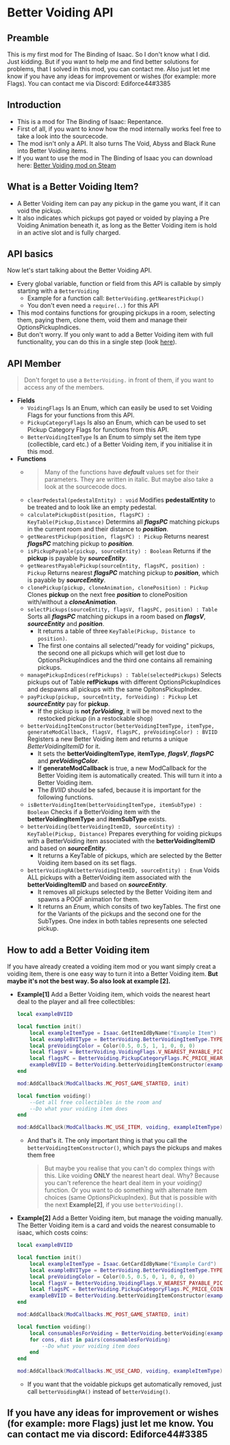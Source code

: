 # Better Voiding API

## Preamble

This is my first mod for The Binding of Isaac. So I don't know what I did. Just kidding. But if you want to help me and find better solutions for problems, that I solved in this mod, you can contact me.
Also just let me know if you have any ideas for improvement or wishes (for example: more Flags).
You can contact me via Discord: Ediforce44#3385

## Introduction

- This is a mod for The Binding of Isaac: Repentance.
- First of all, if you want to know how the mod internally works feel free to take a look into the sourcecode.
- The mod isn't only a API. It also turns The Void, Abyss and Black Rune into Better Voiding items.
- If you want to use the mod in The Binding of Isaac you can download here: [Better Voiding mod on Steam](https://steamcommunity.com/sharedfiles/filedetails/?id=2622094959)

## What is a Better Voiding Item?

- A Better Voiding item can pay any pickup in the game you want, if it can void the pickup.
- It also indicates which pickups got payed or voided by playing a Pre Voiding Animation beneath it, as long as the Better Voiding item is hold in an active slot and is fully charged.

## API basics

Now let's start talking about the Better Voiding API.
- Every global variable, function or field from this API is callable by simply starting with a `BetterVoiding`
    - Example for a function call: `BetterVoiding.getNearestPickup()`
    - You don't even need a `require(..)` for this API
- This mod contains functions for grouping pickups in a room, selecting them, paying them, clone them, void them and manage their OptionsPickupIndices.
- But don't worry. If you only want to add a Better Voiding item with full functionality, you can do this in a single step (look [here](#how-to-add-a-better-voiding-item)).

## API Member

> Don't forget to use a `BetterVoiding.` in front of them, if you want to access any of the members.
- **Fields**
   - `VoidingFlags` Is an Enum, which can easily be used to set Voiding Flags for your functions from this API.
   - `PickupCategoryFlags` Is also an Enum, which can be used to set Pickup Category Flags for functions from this API.
   - `BetterVoidingItemType` Is an Enum to simply set the item type (collectible, card etc.) of a Better Voiding item, if you initialise it in this mod.
- **Functions**
  - > Many of the functions have ***default*** values set for their parameters. They are written in italic. But maybe also take a look at the sourcecode docs.
  - `clearPedestal(pedestalEntity) : void` Modifies **pedestalEntity** to be treated and to look like an empty pedestal.
  - `calculatePickupDist(position, flagsPC) : KeyTable(Pickup,Distance)` Determins all ***flagsPC*** matching pickups in the current room and their distance to ***position***.
  - `getNearestPickup(position, flagsPC) : Pickup` Returns nearest ***flagsPC*** matching pickup to ***position***.
  - `isPickupPayable(pickup, sourceEntity) : Boolean` Returns if the **pickup** is payable by ***sourceEntity***.
  - `getNearestPayablePickup(sourceEntity, flagsPC, position) : Pickup` Returns nearest ***flagsPC*** matching pickup to ***position***, which is payable by ***sourceEntity***.
  - `clonePickup(pickup, cloneAnimation, clonePosition) : Pickup` Clones **pickup** on the next free ***position*** to clonePosition with/without a ***cloneAnimation***.
  - `selectPickups(sourceEntity, flagsV, flagsPC, position) : Table` Sorts all ***flagsPC*** matching pickups in a room based on ***flagsV***, ***sourceEntity*** and ***position***. 
    - It returns a table of three `KeyTable(Pickup, Distance to position)`.
    - The first one contains all selected/"ready for voiding" pickups, the second one all pickups which will get lost due to OptionsPickupIndices and the third one contains all remaining pickups.
  - `managePickupIndices(refPickups) : Table(selectedPickups)` Selects pickups out of Table **refPickups** with different OptionsPickupIndices and despawns all pickups with the same OpitonsPickupIndex.
  - `payPickup(pickup, sourceEntity, forVoiding) : Pickup` Let ***sourceEntity*** pay for **pickup**.
    - If the pickup is **not** ***forVoiding***, it will be moved next to the restocked pickup (in a restockable shop)
  - `betterVoidingItemConstructor(betterVoidingItemType, itemType, generateModCallback, flagsV, flagsPC, preVoidingColor) : BVIID` Registers a new Better Voiding item and returns a unique *BetterVoidingItemID* for it.
    - It sets the **betterVoidingItemType**, **itemType**, ***flagsV***, ***flagsPC*** and ***preVoidingColor***.
    - If **generateModCallback** is true, a new ModCallback for the Better Voiding item is automatically created. This will turn it into a Better Voiding item.
    - The *BVIID* should be safed, because it is important for the following functions.
  - `isBetterVoidingItem(betterVoidingItemType, itemSubType) : Boolean` Checks if a BetterVoiding item with the **betterVoidingItemType** and **itemSubType** exists.
  - `betterVoiding(betterVoidingItemID, sourceEntity) : KeyTable(Pickup, Distance)` Prepares everything for voiding pickups with a BetterVoiding item associated with the **betterVoidingItemID** and based on ***sourceEntity***.
    - It returns a KeyTable of pickups, which are selected by the Better Voiding item based on its set flags.
  - `betterVoidingRA(betterVoidingItemID, sourceEntity) : Enum` Voids ALL pickups with a BetterVoiding item associated with the **betterVoidingItemID** and based on ***sourceEntity***.
    - It removes all pickups selected by the Better Voiding item and spawns a POOF animation for them.
    - It returns an *Enum*, which consits of two keyTables. The first one for the Variants of the pickups and the second one for the SubTypes. One index in both tables represents one selected pickup.

## How to add a Better Voiding item

If you have already created a voiding item mod or you want simply creat a voiding item, there is one easy way to turn it into a Better Voiding item. **But maybe it's not the best way. So also look at example [2].**
- **Example[1]** Add a Better Voiding item, which voids the nearest heart deal to the player and all free collectibles:
    ```lua
    local exampleBVIID
    
    local function init()
        local exampleItemType = Isaac.GetItemIdByName("Example Item")
        local exampleBVIType = BetterVoiding.BetterVoidingItemType.TYPE_COLLECTIBLE
        local preVoidingColor = Color(0.5, 0.5, 1, 1, 0, 0, 0)
        local flagsV = BetterVoiding.VoidingFlags.V_NEAREST_PAYABLE_PICKUP | BetterVoiding.VoidingFlags.V_ALL_FREE_PICKUPS
        local flagsPC = BetterVoiding.PickupCategoryFlags.PC_PRICE_HEARTS | BetterVoiding.PickupCategoryFlags.PC_TYPE_COLLECTIBLE
        exampleBVIID = BetterVoiding.betterVoidingItemConstructor(exampleBVIType, exampleItemType, true, flagsV, flagsPC, preVoidingColor)
    end
    
    mod:AddCallback(ModCallbacks.MC_POST_GAME_STARTED, init)

    local function voiding()
        --Get all free collectibles in the room and
        --Do what your voiding item does
    end

    mod:AddCallback(ModCallbacks.MC_USE_ITEM, voiding, exampleItemType)
    ```

     - And that's it. The only important thing is that you call the `betterVoidingItemConstructor()`, which pays the pickups and makes them free
        > But maybe you realise that you can't do complex things with this. Like voiding **ONLY** the nearest heart deal. Why? Because you can't reference the heart deal item in your *voiding()* function. Or you want to do something with alternate item choices (same OptionsPickupIndex). But that is possible with the next **Example[2]**, if you use `betterVoiding()`.

- **Example[2]** Add a Better Voiding item, but manage the voiding manually. The Better Voiding item is a card and voids the nearest consumable to isaac, which costs coins:

    ```lua
    local exampleBVIID
    
    local function init()
        local exampleItemType = Isaac.GetCardIdByName("Example Card")
        local exampleBVIType = BetterVoiding.BetterVoidingItemType.TYPE_CARD
        local preVoidingColor = Color(0.5, 0.5, 0, 1, 0, 0, 0)
        local flagsV = BetterVoiding.VoidingFlags.V_NEAREST_PAYABLE_PICKUP
        local flagsPC = BetterVoiding.PickupCategoryFlags.PC_PRICE_COINS | BetterVoiding.PickupCategoryFlags.PC_TYPE_CONSUMABLE
        exampleBVIID = BetterVoiding.betterVoidingItemConstructor(exampleBVIType, exampleItemType, true, flagsV, flagsPC, preVoidingColor)
    end
    
    mod:AddCallback(ModCallbacks.MC_POST_GAME_STARTED, init)

    local function voiding()
        local consumablesForVoiding = BetterVoiding.betterVoiding(exampleBVIID)
        for cons, dist in pairs(consumablesForVoiding)
            --Do what your voiding item does
        end
    end

    mod:AddCallback(ModCallbacks.MC_USE_CARD, voiding, exampleItemType)
    ```

    - If you want that the voidable pickups get automatically removed, just call `betterVoidingRA()` instead of `betterVoiding()`.

## If you have any ideas for improvement or wishes (for example: more Flags) just let me know. You can contact me via discord: Ediforce44#3385

